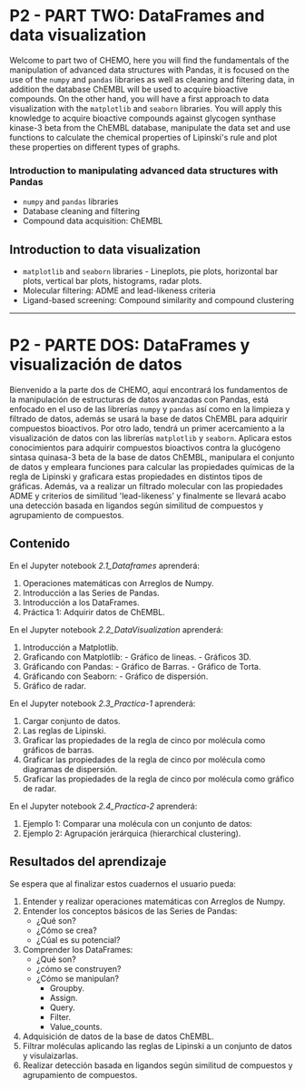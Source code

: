 # P2 - PART TWO: DataFrames and data visualization

Welcome to part two of CHEMO, here you will find the fundamentals of the manipulation of advanced data structures with Pandas, it is focused on the use of the `numpy` and `pandas` libraries as well as cleaning and filtering data, in addition the database ChEMBL will be used to acquire bioactive compounds. On the other hand, you will have a first approach to data visualization with the `matplotlib` and `seaborn` libraries. You will apply this knowledge to acquire bioactive compounds against glycogen synthase kinase-3 beta from the ChEMBL database, manipulate the data set and use functions to calculate the chemical properties of Lipinski's rule and plot these properties on different types of graphs.

### Introduction to manipulating advanced data structures with Pandas

- `numpy` and `pandas` libraries
- Database cleaning and filtering
- Compound data acquisition: ChEMBL

## Introduction to data visualization

- `matplotlib` and `seaborn` libraries
        - Lineplots, pie plots, horizontal bar plots, vertical bar plots, histograms, radar plots.
- Molecular filtering: ADME and lead-likeness criteria
- Ligand-based screening: Compound similarity and compound clustering


*******************************************


# P2 - PARTE DOS: DataFrames y visualización de datos

Bienvenido a la parte dos de CHEMO, aquí encontrará los fundamentos de la manipulación de estructuras de datos avanzadas con Pandas, está enfocado en el uso de las librerías `numpy` y `pandas` así como en la limpieza y filtrado de datos, además se usará la base de datos ChEMBL para adquirir compuestos bioactivos. Por otro lado, tendrá un primer acercamiento a la visualización de datos con las librerías `matplotlib` y `seaborn`.
Aplicara estos conocimientos para adquirir compuestos bioactivos contra la glucógeno sintasa quinasa-3 beta de la base de datos ChEMBL, manipulara el conjunto de datos y empleara funciones para calcular las propiedades químicas de la regla de Lipinski y graficara estas propiedades en distintos tipos de gráficas. Además, va a realizar un filtrado molecular con las propiedades ADME y criterios de similitud 'lead-likeness' y finalmente se llevará acabo una detección basada en ligandos según similitud de compuestos y agrupamiento de compuestos.


## Contenido

En el Jupyter notebook *2.1_Dataframes* aprenderá:

1. Operaciones matemáticas con Arreglos de Numpy.
2. Introducción a las Series de Pandas.
3. Introducción a los DataFrames.
4. Práctica 1: Adquirir datos de ChEMBL.

En el Jupyter notebook *2.2_DataVisualization* aprenderá:

1. Introducción a Matplotlib.
2. Graficando con Matplotlib:
        - Gráfico de lineas.
        - Gráficos 3D.
3. Gráficando con Pandas:
        - Gráfico de Barras.
        - Gráfico de Torta.
4. Gráficando con Seaborn:
        - Gráfico de dispersión.
5. Gráfico de radar.

En el Jupyter notebook *2.3_Practica-1* aprenderá:

1. Cargar conjunto de datos.
2. Las reglas de Lipinski.
3. Graficar las propiedades de la regla de cinco por molécula como gráficos de barras.
4. Graficar las propiedades de la regla de cinco por molécula como diagramas de dispersión.
5. Graficar las propiedades de la regla de cinco por molécula como gráfico de radar.

En el Jupyter notebook *2.4_Practica-2* aprenderá:

1. Ejemplo 1: Comparar una molécula con un conjunto de datos:
2. Ejemplo 2: Agrupación jerárquica (hierarchical clustering).


## Resultados del aprendizaje

Se espera que al finalizar estos cuadernos el usuario pueda:

1. Entender y realizar operaciones matemáticas con Arreglos de Numpy.
2. Entender los conceptos básicos de las Series de Pandas:
    - ¿Qué son?
    - ¿Cómo se crea?
    - ¿Cúal es su potencial?
3. Comprender los DataFrames:
    - ¿Qué son?
    - ¿cómo se construyen?
    - ¿Cómo se manipulan?
        - Groupby.
        - Assign.
        - Query.
        - Filter.
        - Value_counts.
4. Adquisición de datos de la base de datos ChEMBL.
5. Filtrar moléculas aplicando las reglas de Lipinski a un conjunto de datos y visulaizarlas.
6. Realizar detección basada en ligandos según similitud de compuestos y agrupamiento de compuestos.

